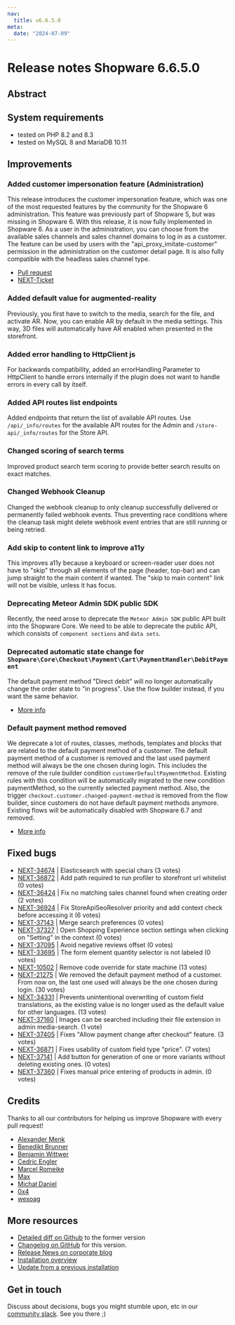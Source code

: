 ```yaml
---
nav:
  title: v6.6.5.0
meta:
  date: "2024-07-09"
---
```

# Release notes Shopware 6.6.5.0

## Abstract

## System requirements

* tested on PHP 8.2 and 8.3
* tested on MySQL 8 and MariaDB 10.11

## Improvements

### Added customer impersonation feature (Administration)

This release introduces the customer impersonation feature, which was one of the most requested features by the community for the Shopware 6 administration.
This feature was previously part of Shopware 5, but was missing in Shopware 6. With this release, it is now fully implemented in Shopware 6.
As a user in the administration, you can choose from the available sales channels and sales channel domains to log in as a customer.
The feature can be used by users with the "api_proxy_imitate-customer" permission in the administration on the customer detail page. It is also fully compatible with the headless sales channel type.

* [Pull request](https://github.com/shopware/shopware/pull/3727)
* [NEXT-Ticket](https://issues.shopware.com/issues/NEXT-8593)

### Added default value for augmented-reality

Previously, you first have to switch to the media, search for the file, and activate AR. Now, you can enable AR by default in the media settings. This way, 3D files will automatically have AR enabled when presented in the storefront.

### Added error handling to HttpClient js

For backwards compatibility, added an errorHandling Parameter to HttpClient to handle errors internally if the plugin does not want to handle errors in every call by itself.

### Added API routes list endpoints

Added endpoints that return the list of available API routes. Use `/api/_info/routes` for the available API routes for the Admin and `/store-api/_info/routes` for the Store API.

### Changed scoring of search terms

Improved product search term scoring to provide better search results on exact matches.

### Changed Webhook Cleanup

Changed the webhook cleanup to only cleanup successfully delivered or permanently failed webhook events. Thus preventing race conditions where the cleanup task might delete webhook event entries that are still running or being retried.

### Add skip to content link to improve a11y

This improves a11y because a keyboard or screen-reader user does not have to "skip" through all elements of the page (header, top-bar) and can jump straight to the main content if wanted. The "skip to main content" link will not be visible, unless it has focus.

### Deprecating Meteor Admin SDK public SDK

Recently, the need arose to deprecate the `Meteor Admin SDK` public API built into the Shopware Core. We need to be able to deprecate the public API, which consists of `component sections` and `data sets`.

### Deprecated automatic state change for `Shopware\Core\Checkout\Payment\Cart\PaymentHandler\DebitPayment`

The default payment method "Direct debit" will no longer automatically change the order state to "in progress". Use the flow builder instead, if you want the same behavior.

* [More info](https://github.com/shopware/shopware/blob/383f3da80181a5fa4f3f6aabcf42de4f325b88b4/changelog/_unreleased/2024-07-23-remove-state-change-for-default-payment-handlers.md)

### Default payment method removed
We deprecate a lot of routes, classes, methods, templates and blocks that are related to the default payment method of a customer. The default payment method of a customer is removed and the last used payment method will always be the one chosen during login.
This includes the remove of the rule builder condition `customerDefaultPaymentMethod`. Existing rules with this condition will be automatically migrated to the new condition paymentMethod, so the currently selected payment method.
Also, the trigger `checkout.customer.changed-payment-method` is removed from the flow builder, since customers do not have default payment methods anymore. Existing flows will be automatically disabled with Shopware 6.7 and removed.

* [More info](https://github.com/shopware/shopware/blob/383f3da80181a5fa4f3f6aabcf42de4f325b88b4/changelog/_unreleased/2024-07-11-remove-customer-default-payment-method.md)

## Fixed bugs

* [NEXT-34674](https://issues.shopware.com/issues/NEXT-34674) | Elasticsearch with special chars (3 votes)
* [NEXT-36872](https://issues.shopware.com/issues/NEXT-36872) | Add path required to run profiler to storefront url whitelist (0 votes)
* [NEXT-36424](https://issues.shopware.com/issues/NEXT-36424) | Fix no matching sales channel found when creating order (2 votes)
* [NEXT-36924](https://issues.shopware.com/issues/NEXT-36924) | Fix StoreApiSeoResolver priority and add context check before accessing it (6 votes)
* [NEXT-37143](https://issues.shopware.com/issues/NEXT-37143) | Merge search preferences (0 votes)
* [NEXT-37327](https://issues.shopware.com/issues/NEXT-37327) | Open Shopping Experience section settings when clicking on "Setting" in the context (0 votes)
* [NEXT-37095](https://issues.shopware.com/issues/NEXT-37095) | Avoid negative reviews offset (0 votes)
* [NEXT-33695](https://issues.shopware.com/issues/NEXT-33695) | The form element quantity selector is not labeled (0 votes)
* [NEXT-10502](https://issues.shopware.com/issues/NEXT-10502) | Remove code override for state machine (13 votes)
* [NEXT-21275](https://issues.shopware.com/issues/NEXT-21275) | We removed the default payment method of a customer. From now on, the last one used will always be the one chosen during login. (30 votes)
* [NEXT-34331](https://issues.shopware.com/issues/NEXT-34331) | Prevents unintentional overwriting of custom field translations, as the existing value is no longer used as the default value for other languages. (13 votes)
* [NEXT-37160](https://issues.shopware.com/issues/NEXT-37160) | Images can be searched including their file extension in admin media-search. (1 vote)
* [NEXT-37405](https://issues.shopware.com/issues/NEXT-37405) | Fixes "Allow payment change after checkout" feature. (3 votes)
* [NEXT-36871](https://issues.shopware.com/issues/NEXT-36871) | Fixes usability of custom field type "price". (7 votes)
* [NEXT-37141](https://issues.shopware.com/issues/NEXT-37141) | Add button for generation of one or more variants without deleting existing ones. (0 votes)
* [NEXT-37360](https://issues.shopware.com/issues/NEXT-37360) | Fixes manual price entering of products in admin. (0 votes)


## Credits

Thanks to all our contributors for helping us improve Shopware with every pull request!

* [Alexander Menk](https://github.com/amenk)
* [Benedikt Brunner](https://github.com/Benedikt-Brunner)
* [Benjamin Wittwer](https://github.com/akf-bw)
* [Cedric Engler](https://github.com/Ceddy610)
* [Marcel Romeike](https://github.com/mromeike)
* [Max](https://github.com/aragon999)
* [Michał Daniel](https://github.com/webwirkung-michal-d)
* [0x4](https://github.com/0x4)
* [wexoag](https://github.com/wexoag)

## More resources

* [Detailed diff on Github](https://github.com/shopware/shopware/compare/v6.6.4.0...v6.6.5.0) to the former version
* [Changelog on GitHub](https://github.com/shopware/shopware/blob/v6.6.5.0/CHANGELOG.md) for this version.
* [Release News on corporate blog](https://www.shopware.com/en/news/shopware-6-release-news-june-2024/)
* [Installation overview](https://developer.shopware.com/docs/guides/installation/)
* [Update from a previous installation](https://developer.shopware.com/docs/guides/installation/template.html#update-shopware)

## Get in touch

Discuss about decisions, bugs you might stumble upon, etc in our [community slack](https://slack.shopware.com). See you there ;)
